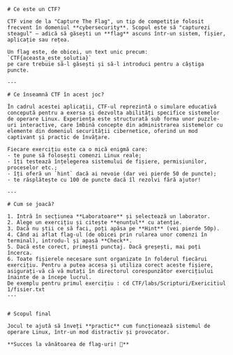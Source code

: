     # Ce este un CTF?

    CTF vine de la "Capture The Flag", un tip de competiție folosit frecvent în domeniul **cybersecurity**. Scopul este să "capturezi steagul" – adică să găsești un **flag** ascuns într-un sistem, fișier, aplicație sau rețea.

    Un flag este, de obicei, un text unic precum:  
    `CTF{aceasta_este_solutia}`  
    pe care trebuie să-l găsești și să-l introduci pentru a câștiga puncte.

    ---

    # Ce înseamnă CTF în acest joc?

    În cadrul acestei aplicații, CTF-ul reprezintă o simulare educativă concepută pentru a exersa și dezvolta abilități specifice sistemelor de operare Linux. Experiența este structurată sub forma unor puzzle-uri interactive, care îmbină concepte din administrarea sistemelor cu elemente din domeniul securității cibernetice, oferind un mod captivant și practic de învățare.

    Fiecare exercițiu este ca o mică enigmă care:
    - te pune să folosești comenzi Linux reale;
    - îți testează înțelegerea sistemului de fișiere, permisiunilor, proceselor etc.;
    - îți oferă un `hint` dacă ai nevoie (dar vei pierde 50 de puncte);
    - te răsplătește cu 100 de puncte dacă îl rezolvi fără ajutor!

    ---

    # Cum se joacă?

    1. Intră în secțiunea **Laboratoare** și selectează un laborator.
    2. Alege un exercițiu și citește **enunțul** cu atenție.
    3. Dacă nu știi ce să faci, poți apăsa pe **Hint** (vei pierde 50p).
    4. Când ai aflat flag-ul (de obicei prin rularea unor comenzi în terminal), introdu-l și apasă **Check**.
    5. Dacă este corect, primești punctaj. Dacă greșești, mai poți încerca.
    6. Toate fișierele necesare sunt organizate în folderul fiecărui exercițiu. Pentru a putea accesa și utiliza corect aceste fișiere, asigurați-vă că vă mutați în directorul corespunzător exercițiului înainte de a începe lucrul.
    De exemplu pentru primul exercițiu : cd CTF/labs/Scripturi/Exericitiul 1/fisier.txt
    ---


    # Scopul final

    Jocul te ajută să înveți **practic** cum funcționează sistemul de operare Linux, într-un mod distractiv și provocator.

    **Succes la vânătoarea de flag-uri! 🏁**
